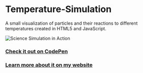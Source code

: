 # Temperature-Simulation
A small visualization of particles and their reactions to different temperatures created in HTML5 and JavaScript.

![Science Simulation in Action](http://idreesinc.com/images/sci-sim_in_action.gif)

### [Check it out on CodePen](https://codepen.io/idreesinc/pen/MWovVZg)

### [Learn more about it on my website](http://idreesinc.com/about-temperature-simulation.html?utm_source=github&utm_medium=readme&utm_campaign=temperature-simulation)
